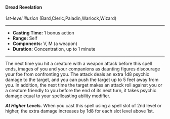 #### Dread Revelation
*1st-level illusion* (Bard,Cleric,Paladin,Warlock,Wizard)
___
- **Casting Time:** 1 bonus action
- **Range:** Self
- **Components:** V, M (a weapon)
- **Duration:** Concentration, up to 1 minute
---
The next time you hit a creature with a weapon
attack before this spell ends, images of you and your
companions as daunting figures discourage your foe
from confronting you. The attack deals an extra 1d8
psychic damage to the target, and you can push the
target up to 5 feet away from you. In addition, the
next time the target makes an attack roll against
you or a creature friendly to you before the end of
its next turn, it takes psychic damage equal to your
spellcasting ability modifier.

***At Higher Levels.***  When you cast this spell using
a spell slot of 2nd level or higher, the extra damage
increases by 1d8 for each slot level above 1st.
